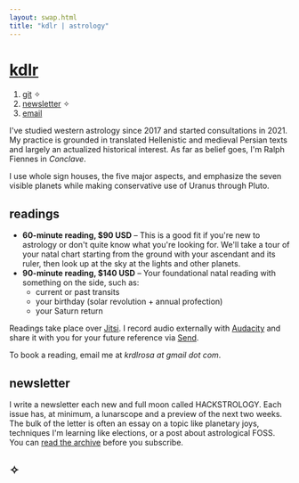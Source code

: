 ```yaml
---
layout: swap.html
title: "kdlr | astrology"
---
```


# [kdlr](..)

1. [git](https://codeberg.org/sailorfe) ✧
2. [newsletter](https://buttondown.com/hackstrology) ✧
3. [email](mailto:krdlrosa@gmail.com)

I've studied western astrology since 2017 and started consultations in 2021. My practice is grounded in translated Hellenistic and medieval Persian texts and largely an actualized historical interest. As far as belief goes, I'm Ralph Fiennes in *Conclave*.

I use whole sign houses, the five major aspects, and emphasize the seven visible planets while making conservative use of Uranus through Pluto.

## readings

- **60-minute reading, $90 USD** – This is a good fit if you're new to astrology or don't quite know what you're looking for. We'll take a tour of your natal chart starting from the ground with your ascendant and its ruler, then look up at the sky at the lights and other planets.
- **90-minute reading, $140 USD** – Your foundational natal reading with something on the side, such as:
    * current or past transits
    * your birthday (solar revolution + annual profection)
    * your Saturn return

Readings take place over [Jitsi](https://meet.jit.si). I record audio externally with [Audacity](https://support.audacityteam.org/basics/recording-desktop-audio) and share it with you for your future reference via [Send](https://send.vis.ee/).

To book a reading, email me at *krdlrosa at gmail dot com*.

## newsletter

I write a newsletter each new and full moon called HACKSTROLOGY. Each issue has, at minimum, a lunarscope and a preview of the next two weeks. The bulk of the letter is often an essay on a topic like planetary joys, techniques I'm learning like elections, or a post about astrological FOSS. You can [read the archive](https://buttondown.com/hackstrology) before you subscribe.

## ✧
